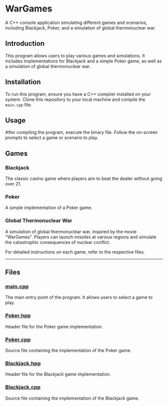 # WarGames

A C++ console application simulating different games and scenarios, including Blackjack, Poker, and a simulation of global thermonuclear war.


## Introduction
This program allows users to play various games and simulations. It includes implementations for Blackjack and a simple Poker game, as well as a simulation of global thermonuclear war.

## Installation
To run this program, ensure you have a C++ compiler installed on your system. Clone this repository to your local machine and compile the `main.cpp` file.

## Usage
After compiling the program, execute the binary file. Follow the on-screen prompts to select a game or scenario to play.

## Games

### Blackjack
The classic casino game where players aim to beat the dealer without going over 21.

### Poker
A simple implementation of a Poker game.

### Global Thermonuclear War
A simulation of global thermonuclear war, inspired by the movie "WarGames". Players can launch missiles at various regions and simulate the catastrophic consequences of nuclear conflict.

For detailed instructions on each game, refer to the respective files.

---

## Files

### [main.cpp](main.cpp)
The main entry point of the program. It allows users to select a game to play.

### [Poker.hpp](Poker.hpp)
Header file for the Poker game implementation.

### [Poker.cpp](Poker.cpp)
Source file containing the implementation of the Poker game.

### [Blackjack.hpp](Blackjack.hpp)
Header file for the Blackjack game implementation.

### [Blackjack.cpp](Blackjack.cpp)
Source file containing the implementation of the Blackjack game.

